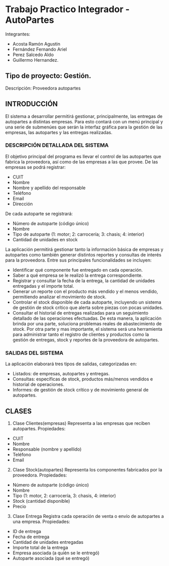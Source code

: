 # Trabajo Practico Integrador - AutoPartes

Integrantes:  
- Acosta Ramón Agustin 
- Fernández Fernando Ariel
- Perez Salcedo Aldo
- Guillermo Hernandez.

## Tipo de proyecto: Gestión.

Descripción: Proveedora autopartes
## INTRODUCCIÓN
El sistema a desarrollar permitirá gestionar, principalmente, las entregas de autopartes a distintas empresas. Para esto contará con un menú principal y una serie de submenúes que serán la interfaz gráfica para la gestión de las empresas, las autopartes y las entregas realizadas.

### DESCRIPCIÓN DETALLADA DEL SISTEMA
El objetivo principal del programa es llevar el control de las autopartes que fabrica la proveedora, así como de las empresas a las que provee.
De las empresas se podrá registrar:
- CUIT
- Nombre
-	Nombre y apellido del responsable
-	Teléfono
-	Email
-	Dirección
  
De cada autoparte se registrará:
-	Número de autoparte (código único)
-	Nombre
-	Tipo de autoparte (1: motor; 2: carrocería; 3: chasis; 4: interior)
-	Cantidad de unidades en stock
  
La aplicación permitirá gestionar tanto la información básica de empresas y autopartes como también generar distintos reportes y consultas de interés para la proveedora.
Entre sus principales funcionalidades se incluyen:
-	Identificar qué componente fue entregado en cada operación.
-	Saber a qué empresa se le realizó la entrega correspondiente.
-	Registrar y consultar la fecha de la entrega, la cantidad de unidades entregadas y el importe total.
-	Generar un reporte con el producto más vendido y el menos vendido, permitiendo analizar el movimiento de stock.
-	Controlar el stock disponible de cada autoparte, incluyendo un sistema de gestión de stock crítico que alerta sobre piezas con pocas unidades.
- Consultar el historial de entregas realizadas para un seguimiento detallado de las operaciones efectuadas.
De esta manera, la aplicación brinda por una parte, soluciona problemas reales de abastecimiento de stock. Por otra parte y mas importante, el sistema será una herramienta para  administrar tanto el registro de clientes y productos como la gestión de entregas, stock y reportes de la proveedora de autopartes.

### SALIDAS DEL SISTEMA
La aplicación elaborará tres tipos de salidas, categorizadas en:
-	Listados: de empresas, autopartes y entregas.
-	Consultas: específicas de stock, productos más/menos vendidos e historial de operaciones.
-	Informes: de gestión de stock crítico y de movimiento general de autopartes.






## CLASES

1.	Clase Clientes(empresas)
Representa a las empresas que reciben autopartes.
Propiedades:
-	CUIT
-	Nombre
-	Responsable (nombre y apellido)
-	Teléfono
-	Email


2.	Clase Stock(autopartes)
Representa los componentes fabricados por la proveedora.
Propiedades:
-	Número de autoparte (código único)
-	Nombre
-	Tipo (1: motor, 2: carrocería, 3: chasis, 4: interior)
-	Stock (cantidad disponible)
-	Precio




3.	Clase Entrega
Registra cada operación de venta o envío de autopartes a una empresa.
Propiedades:
-	ID de entrega
-	Fecha de entrega
-	Cantidad de unidades entregadas
-	Importe total de la entrega
-	Empresa asociada (a quién se le entregó)
-	Autoparte asociada (qué se entregó)

